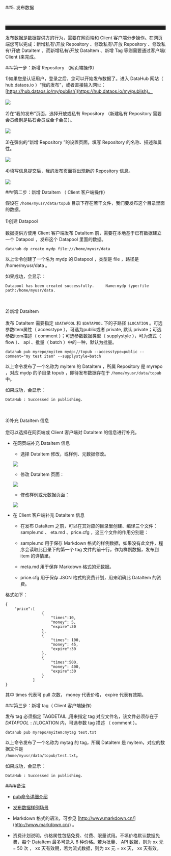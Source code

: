 ##5. 发布数据

<br><hr style=" height:12px;border:none;border-top:4px solid #A9A9A9;" /> 

发布数据是数据提供方的行为，需要在网页端和 Client 客户端分步操作。在网页端您可以完成：新增私有\开放 Repository 、修改私有\开放 Repository 、修改私有\开放 DataItem ，而新增私有\开放 DataItem 、新增 Tag 等则需要通过客户端( Client )来完成。

###第一步：新增 Repository （网页端操作）

1)如果您是认证用户，登录之后，您可以开始发布数据了。进入 DataHub 网站（ hub.dataos.io ）“我的发布”，或者直接输入网址：[https://hub.dataos.io/my/publish](https://hub.dataos.io/my/publish)。
<br></br>
![](/img/mypub.png)
<br></br>
2)在“我的发布”页面，选择开放或私有 Repository （新建私有 Repository 需要会员级别是钻石会员或金卡会员）。
<br></br>
![](img/mypub2.png)
<br></br>
3)在弹出的“新增 Repository ”的设置页面，填写 Repository 的名称、描述和属性。
<br></br>
![](img/new_repo_create.png)
<br></br>
4)填写信息提交后，我的发布页面将出现新的 Repository 信息。
<br></br>
![](img/new_repo.png)

###第二步：新增 DataItem （ Client 客户端操作）

假设在 `/home/myusr/data/topub` 目录下存在若干文件，我们要发布这个目录里面的数据。
<br></br>
1)创建 Datapool
<br></br>
数据提供方使用 Client 客户端发布 DataItem 前，需要在本地基于已有数据建立一个 Datapool ，发布这个 Datapool 里面的数据。

	datahub dp create mydp file:///home/myusr/data

以上命令创建了一个名为 mydp 的 Datapool ，类型是 file ，路径是 /home/myusr/data 。

如果成功，会显示：
 
	Datapool has been created successfully. 	Name:mydp type:file path:/home/myusr/data.
<br></br>
2)新增 DataItem
<br></br>
发布 DataItem 需要指定 `$DATAPOOL` 和 `$DATAPOOL` 下的子路径 `$LOCATION` 。可选参数item属性（ accesstype ），可选为public或者 private, 默认 private；可选参数item描述（ comment ）；可选参数数据类型（ supplystyle ），可为流式（ flow ）、 api 、批量（ batch ）中的一种，默认为批量。

	datahub pub myrepo/myitem mydp://topub --accesstype=public --comment="my test item" --supplystyle=batch
    
以上命令发布了一个名称为 myitem 的 DataItem ，所属 Repository 是 myrepo ，对应 mydp 的子目录 topub ，即待发布数据存在于 `/home/myusr/data/topub` 中。

如果成功，会显示：

	DataHub : Successed in publishing.
<br></br>
3)补充 DataItem 信息
<br></br>
您可以选择在网页端或 Client 客户端对 DataItem 的信息进行补充。

*  在网页端补充 DataItem 信息

    * 选择 DataItem 修改，或样例、元数据修改。

    ![](img/item.png)

	* 修改 DataItem 页面：

	![](img/update_item.png)

	* 修改样例或元数据页面：

	![](img/update_sample_meta.png)

* 在 Client 客户端补充 DataItem 信息

	* 在发布 DataItem 之前，可以在其对应的目录里创建、编译三个文件： sample.md 、 eta.md 、price.cfg ，这三个文件的作用分别是：

	* sample.md 用于保存 Markdown 格式的样例数据，如果没有此文件，程序会读取此目录下的第一个 tag 文件的前十行，作为样例数据，发布到 item 的详情里。

	* meta.md 用于保存 Markdown 格式的元数据。

	* price.cfg 用于保存 JSON 格式的资费计划，用来明确此 DataItem 的资费。

格式如下：

    {
    	"price":[
    				{
                    	"times":10,
                        "money": 5,
                        "expire":30
                    },
                    {
                    	"times": 100,
                        "money": 45,
                        "expire":30
                    },
                    {
                    	"times":500,
                        "money": 400,
                        "expire":30
                    }
                ]
    }


其中 times 代表可 pull 次数， money 代表价格， expire 代表有效期。

###第三步：新增 tag（ Client 客户端操作）

发布 tag 必须指定 TAGDETAIL ,用来指定 tag 对应文件名，该文件必须存在于 $DATAPOOL://$LOCATION 内，可选参数 tag 描述 （ comment ）。

	datahub pub myrepo/myitem:mytag test.txt

以上命令发布了一个名称为 mytag 的 tag，所属 DataItem 是 myitem，对应的数据文件是  
	 `/home/myusr/data/topub/test.txt`。

如果成功，会显示：

	DataHub : Successed in publishing.

####备注  
* [pub命令详细介绍](pub.md)  
* [发布数据样例场景](example2.md)

*  Markdown 格式的语法，可参见 [http://www.markdown.cn/](http://www.markdown.cn/) 。

* 资费计划说明。价格属性包括免费、付费、限量试用。不填价格默认数据免费，每个 DataItem 最多可录入 6 种价格。若为批量、 API 数据，则为 xx 元 = 50 次 ， xx 天有效期，若为流式数据，则为 xx 元 = xx 天， xx 天有效。
